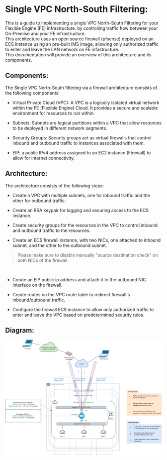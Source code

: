 # Single VPC North-South Filtering:
This is a guide to implementing a single VPC North-South Filtering for your Flexible Engine (FE) infrastructure. by controlling traffic flow between your On-Premise and your FE infrastructure.
<br/>
This architecture uses an open source firewall (pfsense) deployed on an ECS instance using an pre-built IMS image, allowing only authorized traffic to enter and leave the LAN network on FE infastructure. 
<br/>
This documentation will provide an overview of this architecture and its components.


## Components:
The Single VPC North-South filtering via a firewall architecture consists of the following components:

- Virtual Private Cloud (VPC): A VPC is a logically isolated virtual network within the FE (Flexible Engine) Cloud. It provides a secure and scalable environment for resources to run within.

- Subnets: Subnets are logical partitions within a VPC that allow resources to be deployed in different network segments.

- Security Groups: Security groups act as virtual firewalls that control inbound and outbound traffic to instances associated with them.

- EIP: a public IPv4 address assigned to an EC2 instance (Firewall) to allow for internet connectivity.


## Architecture:
The architecture consists of the following steps:

- Create a VPC with multiple subnets, one for inbound traffic and the other for outbound traffic.

- Create an RSA keypair for logging and securing access to the ECS instance.

- Create security groups for the resources in the VPC to control inbound and outbound traffic to the resources.

- Create an ECS firewall instance, with two NICs, one attached to inbound subnet, and the other to the outbound subnet.
> Please make sure to disable manually "source destination check" on both NICs of the firewall.
<br/>

- Create an EIP public ip address and attach it to the outbound NIC interface on the firewall.

- Create routes on the VPC route table to redirect firewall's inbound/outbound traffic.

- Configure the firewall ECS instance to allow only authorized traffic to enter and leave the VPC based on predetermined security rules.

## Diagram:
![Alt text](https://github.com/FlexibleEngineCloud/FE-landingzone/blob/main/docs/diagrams/north-south-singlevpc.png)
